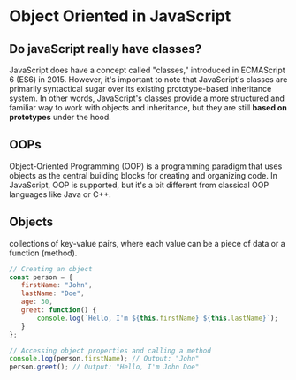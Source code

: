 # Object Oriented in JavaScript

## Do javaScript really have classes?
JavaScript does have a concept called "classes," introduced in ECMAScript 6 (ES6) in 2015. However, it's important to note that JavaScript's classes are primarily syntactical sugar over its existing prototype-based inheritance system. In other words, JavaScript's classes provide a more structured and familiar way to work with objects and inheritance, but they are still **based on prototypes** under the hood.

## OOPs
Object-Oriented Programming (OOP) is a programming paradigm that uses objects as the central building blocks for creating and organizing code. In JavaScript, OOP is supported, but it's a bit different from classical OOP languages like Java or C++.

## Objects
 collections of key-value pairs, where each value can be a piece of data or a function (method).

 ```javascript
 // Creating an object
const person = {
    firstName: "John",
    lastName: "Doe",
    age: 30,
    greet: function() {
        console.log(`Hello, I'm ${this.firstName} ${this.lastName}`);
    }
};

// Accessing object properties and calling a method
console.log(person.firstName); // Output: "John"
person.greet(); // Output: "Hello, I'm John Doe"


